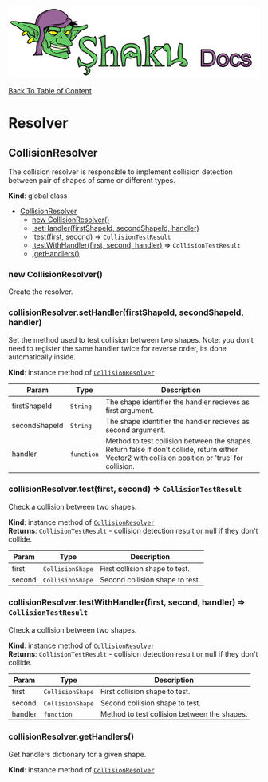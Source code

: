 ![Shaku JS](resources/logo-sm.png)

[Back To Table of Content](index.md)

# Resolver

<a name="CollisionResolver"></a>

## CollisionResolver
The collision resolver is responsible to implement collision detection between pair of shapes of same or different types.

**Kind**: global class  

* [CollisionResolver](#CollisionResolver)
    * [new CollisionResolver()](#new_CollisionResolver_new)
    * [.setHandler(firstShapeId, secondShapeId, handler)](#CollisionResolver+setHandler)
    * [.test(first, second)](#CollisionResolver+test) ⇒ <code>CollisionTestResult</code>
    * [.testWithHandler(first, second, handler)](#CollisionResolver+testWithHandler) ⇒ <code>CollisionTestResult</code>
    * [.getHandlers()](#CollisionResolver+getHandlers)

<a name="new_CollisionResolver_new"></a>

### new CollisionResolver()
Create the resolver.

<a name="CollisionResolver+setHandler"></a>

### collisionResolver.setHandler(firstShapeId, secondShapeId, handler)
Set the method used to test collision between two shapes.
Note: you don't need to register the same handler twice for reverse order, its done automatically inside.

**Kind**: instance method of [<code>CollisionResolver</code>](#CollisionResolver)  

| Param | Type | Description |
| --- | --- | --- |
| firstShapeId | <code>String</code> | The shape identifier the handler recieves as first argument. |
| secondShapeId | <code>String</code> | The shape identifier the handler recieves as second argument. |
| handler | <code>function</code> | Method to test collision between the shapes. Return false if don't collide, return either Vector2 with collision position or 'true' for collision. |

<a name="CollisionResolver+test"></a>

### collisionResolver.test(first, second) ⇒ <code>CollisionTestResult</code>
Check a collision between two shapes.

**Kind**: instance method of [<code>CollisionResolver</code>](#CollisionResolver)  
**Returns**: <code>CollisionTestResult</code> - collision detection result or null if they don't collide.  

| Param | Type | Description |
| --- | --- | --- |
| first | <code>CollisionShape</code> | First collision shape to test. |
| second | <code>CollisionShape</code> | Second collision shape to test. |

<a name="CollisionResolver+testWithHandler"></a>

### collisionResolver.testWithHandler(first, second, handler) ⇒ <code>CollisionTestResult</code>
Check a collision between two shapes.

**Kind**: instance method of [<code>CollisionResolver</code>](#CollisionResolver)  
**Returns**: <code>CollisionTestResult</code> - collision detection result or null if they don't collide.  

| Param | Type | Description |
| --- | --- | --- |
| first | <code>CollisionShape</code> | First collision shape to test. |
| second | <code>CollisionShape</code> | Second collision shape to test. |
| handler | <code>function</code> | Method to test collision between the shapes. |

<a name="CollisionResolver+getHandlers"></a>

### collisionResolver.getHandlers()
Get handlers dictionary for a given shape.

**Kind**: instance method of [<code>CollisionResolver</code>](#CollisionResolver)  
